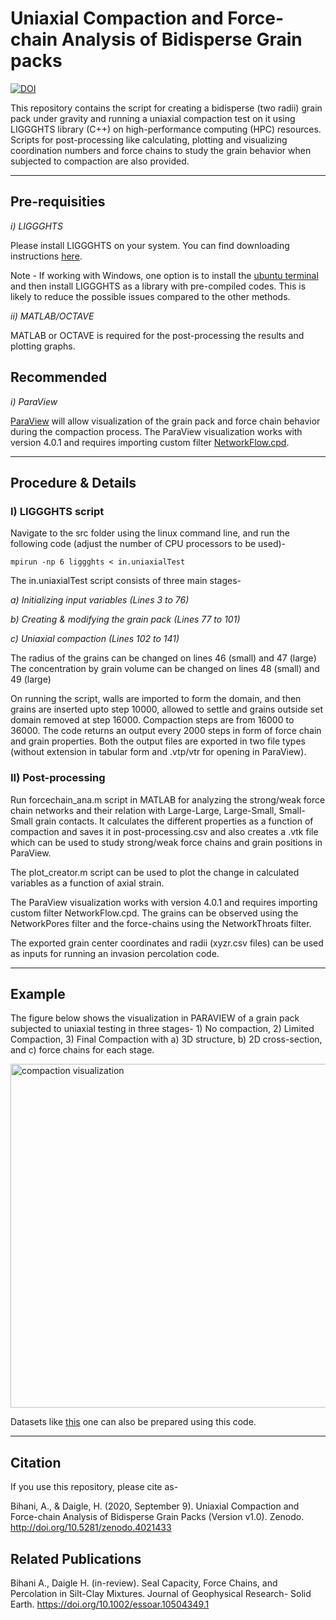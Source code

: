 # Uniaxial Compaction and Force-chain Analysis of Bidisperse Grain packs
[![DOI](https://zenodo.org/badge/DOI/10.5281/zenodo.4021433.svg)](https://doi.org/10.5281/zenodo.4021433)

This repository contains the script for creating a bidisperse (two radii) grain pack under gravity and running a uniaxial compaction test on it using LIGGGHTS library (C++) on high-performance computing (HPC) resources. Scripts for post-processing like calculating, plotting and visualizing coordination numbers and force chains to study the grain behavior when subjected to compaction are also provided.

----------------------------------------------------------------------------------------------------------------------------------

## Pre-requisities

*i) LIGGGHTS*

Please install LIGGGHTS on your system. You can find downloading instructions [here](https://www.cfdem.com/media/DEM/docu/Section_start.html).

Note - If working with Windows, one option is to install the [ubuntu terminal](https://ubuntu.com/wsl) and then install LIGGGHTS as a library with pre-compiled codes. This is likely to reduce the possible issues compared to the other methods.

*ii) MATLAB/OCTAVE*

MATLAB or OCTAVE is required for the post-processing the results and plotting graphs.

## Recommended

*i) ParaView* 

[ParaView](https://www.paraview.org/download/) will allow visualization of the grain pack and force chain behavior during the compaction process. The ParaView visualization works with version 4.0.1 and requires importing custom filter [NetworkFlow.cpd](https://github.com/abhishekdbihani/compaction_LIGGGHTS/blob/master/post-processing/NetworkFlow.cpd).

----------------------------------------------------------------------------------------------------------------------------------

## Procedure & Details

### I) LIGGGHTS script

Navigate to the src folder using the linux command line, and run the following code (adjust the number of CPU processors to be used)-

 ``` mpirun -np 6 liggghts < in.uniaxialTest  ```

The in.uniaxialTest script consists of three main stages-

*a) Initializing input variables (Lines 3 to 76)* 

*b) Creating & modifying the grain pack (Lines 77 to 101)*

*c) Uniaxial compaction (Lines 102 to 141)* 
  
The radius of the grains can be changed on lines 46 (small) and 47 (large)
The concentration by grain volume can be changed on lines 48 (small) and 49 (large)

On running the script, walls are imported to form the domain, and then grains are inserted upto step 10000, allowed to settle and grains outside set domain removed at step 16000. Compaction steps are from 16000 to 36000. The code returns an output every 2000 steps in form of force chain and grain properties. Both the output files are exported in two file types (without extension in tabular form and .vtp/vtr for opening in ParaView).
    
### II) Post-processing

Run forcechain_ana.m script in MATLAB for analyzing the strong/weak force chain networks and their relation with Large-Large, Large-Small, Small-Small grain contacts. It calculates the different properties as a function of compaction and saves it in post-processing.csv and also creates a .vtk file which can be used to study strong/weak force chains and grain positions in ParaView. 

The plot_creator.m script can be used to plot the change in calculated variables as a function of axial strain. 

The ParaView visualization works with version 4.0.1 and requires importing custom filter NetworkFlow.cpd. The grains can be observed using the NetworkPores filter and the force-chains using the NetworkThroats filter. 

The exported grain center coordinates and radii (xyzr.csv files) can be used as inputs for running an invasion percolation code. 

----------------------------------------------------------------------------------------------------------------------------------

## Example

The figure below shows the visualization in PARAVIEW of a grain pack subjected to uniaxial testing in three stages- 1) No compaction, 2) Limited Compaction, 3) Final Compaction with a) 3D structure, b) 2D cross-section, and c) force chains for each stage.

<img src="https://github.com/abhishekdbihani/compaction_LIGGGHTS/blob/master/example%20compaction%20picture.png" align="middle" width="900" height="550" alt="compaction visualization" >

Datasets like [this](https://www.digitalrocksportal.org/projects/204) one can also be prepared using this code.

----------------------------------------------------------------------------------------------------------------------------------

## Citation

If you use this repository, please cite as-

Bihani, A., & Daigle, H. (2020, September 9). Uniaxial Compaction and Force-chain Analysis of Bidisperse Grain Packs (Version v1.0). Zenodo. http://doi.org/10.5281/zenodo.4021433

## Related Publications

Bihani A., Daigle H. (in-review). Seal Capacity, Force Chains, and Percolation in Silt-Clay Mixtures. Journal of Geophysical Research- Solid Earth. https://doi.org/10.1002/essoar.10504349.1

